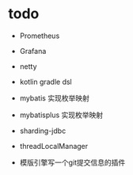 # todo 



- Prometheus 
- Grafana


- netty 
- kotlin gradle dsl 


- mybatis 实现枚举映射
- mybatisplus 实现枚举映射
- sharding-jdbc
- threadLocalManager 
- 模版引擎写一个git提交信息的插件 


